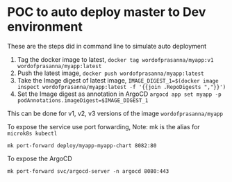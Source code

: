 # POC to auto deploy master to Dev environment

These are the steps did in command line to simulate auto deployment

1. Tag the docker image to latest,
`docker tag wordofprasanna/myapp:v1 wordofprasanna/myapp:latest`
2. Push the latest image,
`docker push wordofprasanna/myapp:latest`
3. Take the Image digest of latest image,
`IMAGE_DIGEST_1=$(docker image inspect wordofprasanna/myapp:latest -f '{{join .RepoDigests ","}}')`
4. Set the Image digest as annotation in ArgoCD
`argocd app set myapp -p podAnnotations.imageDigest=$IMAGE_DIGEST_1`

This can be done for v1, v2, v3 versions of the image `wordofprasanna/myapp`

To expose the service use port forwarding,
Note: mk is the alias for `microk8s kubectl`

`mk port-forward deploy/myapp-myapp-chart 8082:80`

To expose the ArgoCD

`mk port-forward svc/argocd-server -n argocd 8080:443`